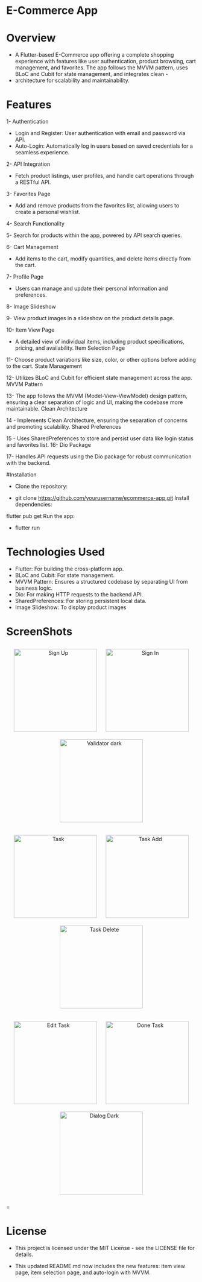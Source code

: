# E-Commerce App

# Overview

- A Flutter-based E-Commerce app offering a complete shopping experience with features like user
  authentication, product browsing, cart management, and favorites. The app follows the MVVM
  pattern, uses BLoC and Cubit for state management, and integrates clean -
- architecture for scalability and maintainability.

# Features

1- Authentication

- Login and Register: User authentication with email and password via API.
- Auto-Login: Automatically log in users based on saved credentials for a seamless experience.

2- API Integration

- Fetch product listings, user profiles, and handle cart operations through a RESTful API.

3- Favorites Page

- Add and remove products from the favorites list, allowing users to create a personal wishlist.

4- Search Functionality

5- Search for products within the app, powered by API search queries.

6- Cart Management

- Add items to the cart, modify quantities, and delete items directly from the cart.

7- Profile Page

- Users can manage and update their personal information and preferences.

8- Image Slideshow

9- View product images in a slideshow on the product details page.

10- Item View Page

- A detailed view of individual items, including product specifications, pricing, and availability.
  Item Selection Page

11- Choose product variations like size, color, or other options before adding to the cart.
State Management

12- Utilizes BLoC and Cubit for efficient state management across the app.
MVVM Pattern

13- The app follows the MVVM (Model-View-ViewModel) design pattern, ensuring a clear separation of
logic and UI, making the codebase more maintainable.
Clean Architecture

14 - Implements Clean Architecture, ensuring the separation of concerns and promoting scalability.
Shared Preferences

15 - Uses SharedPreferences to store and persist user data like login status and favorites list.
16- Dio Package

17- Handles API requests using the Dio package for robust communication with the backend.

#Installation

- Clone the repository:

- git clone https://github.com/yourusername/ecommerce-app.git
  Install dependencies:

flutter pub get
Run the app:

- flutter run

# Technologies Used

- Flutter: For building the cross-platform app.
- BLoC and Cubit: For state management.
- MVVM Pattern: Ensures a structured codebase by separating UI from business logic.
- Dio: For making HTTP requests to the backend API.
- SharedPreferences: For storing persistent local data.
- Image Slideshow: To display product images

# ScreenShots

<p align="center">
  <img src="https://github.com/oso020/E-COMMESCE-ROUTE/blob/master/screen%20shots/spalsh.png" alt="Sign Up" width="220" style="margin: 10px;"/>
  <img src="https://github.com/oso020/E-COMMESCE-ROUTE/blob/master/screen%20shots/login.png" alt="Sign In" width="220" style="margin: 10px;"/>
     <img src="https://github.com/oso020/E-COMMESCE-ROUTE/blob/master/screen%20shots/register.png" alt="Validator dark" width="220" style="margin: 10px;"/>
</p>

<p align="center">
     <img src="https://github.com/oso020/E-COMMESCE-ROUTE/blob/master/screen%20shots/home.png" alt="Task" width="220" style="margin: 10px;"/>
  <img src="https://github.com/oso020/E-COMMESCE-ROUTE/blob/master/screen%20shots/products.png" alt="Task Add" width="220" style="margin: 10px;"/>
  <img src="https://github.com/oso020/E-COMMESCE-ROUTE/blob/master/screen%20shots/products%20detailes.png" alt="Task Delete" width="220" style="margin: 10px;"/>

</p>

<p align="center">
       <img src="https://github.com/oso020/E-COMMESCE-ROUTE/blob/master/screen%20shots/cart.png" alt="Edit Task" width="220" style="margin: 10px;"/>
  <img src="https://github.com/oso020/E-COMMESCE-ROUTE/blob/master/screen%20shots/favorite%20page.png" alt="Done Task" width="220" style="margin: 10px;"/>
    <img src="https://github.com/oso020/E-COMMESCE-ROUTE/blob/master/screen%20shots/profile%20page.png" alt="Dialog Dark" width="220" style="margin: 10px;"/>
</p>


=

# License

- This project is licensed under the MIT License - see the LICENSE file for details.

- This updated README.md now includes the new features: item view page, item selection page, and
  auto-login with MVVM.
